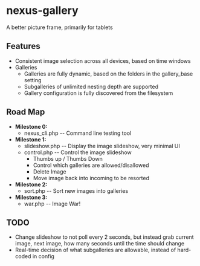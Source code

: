 nexus-gallery
=============

A better picture frame, primarily for tablets

## Features ##
  * Consistent image selection across all devices, based on time windows
  * Galleries
    + Galleries are fully dynamic, based on the folders in the gallery\_base setting
    + Subgalleries of unlimited nesting depth are supported
    + Gallery configuration is fully discovered from the filesystem

## Road Map ##
  * **Milestone 0:**
    + nexus\_cli.php -- Command line testing tool
  * **Milestone 1:**
    + slideshow.php -- Display the image slideshow, very minimal UI
    + control.php   -- Control the image slideshow
      - Thumbs up / Thumbs Down
      - Control which galleries are allowed/disallowed
      - Delete Image
      - Move image back into incoming to be resorted
  * **Milestone 2:**
    + sort.php      -- Sort new images into galleries
  * **Milestone 3:**
    + war.php       -- Image War!

## TODO ##
  * Change slideshow to not poll every 2 seconds, but instead grab current image, next image, how many seconds until the time should change
  * Real-time decision of what subgalleries are allowable, instead of hard-coded in config
